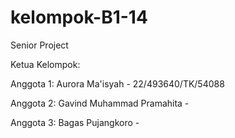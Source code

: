 # kelompok-B1-14
Senior Project



Ketua Kelompok:

Anggota 1: Aurora Ma'isyah - 22/493640/TK/54088

Anggota 2: Gavind Muhammad Pramahita - 

Anggota 3: Bagas Pujangkoro - 
